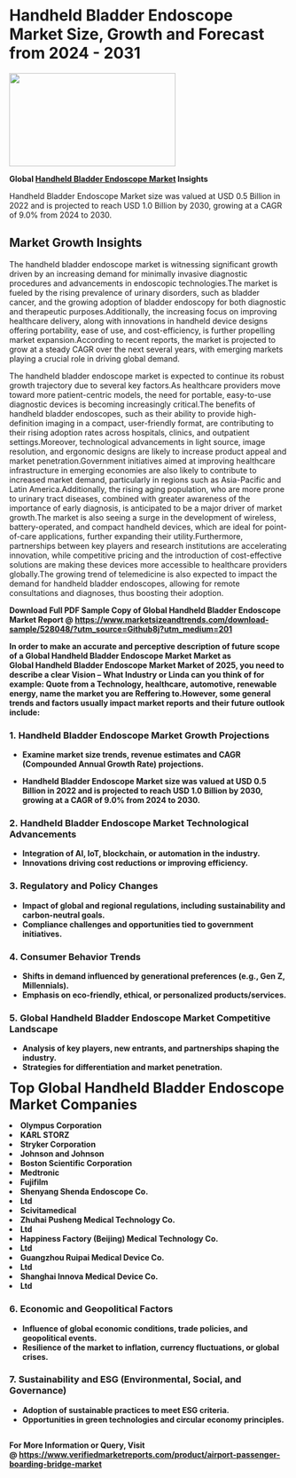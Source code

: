 <H1>Handheld Bladder Endoscope Market Size, Growth and Forecast from 2024 - 2031</H1><img class="aligncenter size-medium wp-image-584254" src="https://thirdeyenews.in/wp-content/uploads/2024/09/Global-Market-Research-300x168.jpeg" alt="" width="300" height="168" /><p><strong>Global&nbsp;<a href="https://www.marketsizeandtrends.com/download-sample/528048/?utm_source=Github8j?utm_medium=201">Handheld Bladder Endoscope Market</a> Insights</strong></p><p>Handheld Bladder Endoscope Market size was valued at USD 0.5 Billion in 2022 and is projected to reach USD 1.0 Billion by 2030, growing at a CAGR of 9.0% from 2024 to 2030.</p><p><h2>Market Growth Insights</h2> <p>The handheld bladder endoscope market is witnessing significant growth driven by an increasing demand for minimally invasive diagnostic procedures and advancements in endoscopic technologies.The market is fueled by the rising prevalence of urinary disorders, such as bladder cancer, and the growing adoption of bladder endoscopy for both diagnostic and therapeutic purposes.Additionally, the increasing focus on improving healthcare delivery, along with innovations in handheld device designs offering portability, ease of use, and cost-efficiency, is further propelling market expansion.According to recent reports, the market is projected to grow at a steady CAGR over the next several years, with emerging markets playing a crucial role in driving global demand.</p> <p>The handheld bladder endoscope market is expected to continue its robust growth trajectory due to several key factors.As healthcare providers move toward more patient-centric models, the need for portable, easy-to-use diagnostic devices is becoming increasingly critical.The benefits of handheld bladder endoscopes, such as their ability to provide high-definition imaging in a compact, user-friendly format, are contributing to their rising adoption rates across hospitals, clinics, and outpatient settings.Moreover, technological advancements in light source, image resolution, and ergonomic designs are likely to increase product appeal and market penetration.Government initiatives aimed at improving healthcare infrastructure in emerging economies are also likely to contribute to increased market demand, particularly in regions such as Asia-Pacific and Latin America.Additionally, the rising aging population, who are more prone to urinary tract diseases, combined with greater awareness of the importance of early diagnosis, is anticipated to be a major driver of market growth.The market is also seeing a surge in the development of wireless, battery-operated, and compact handheld devices, which are ideal for point-of-care applications, further expanding their utility.Furthermore, partnerships between key players and research institutions are accelerating innovation, while competitive pricing and the introduction of cost-effective solutions are making these devices more accessible to healthcare providers globally.The growing trend of telemedicine is also expected to impact the demand for handheld bladder endoscopes, allowing for remote consultations and diagnoses, thus boosting their adoption.<strong></p><p><span class=""><strong>Download Full PDF Sample Copy of Global Handheld Bladder Endoscope Market Report</strong> @ <a href="https://www.marketsizeandtrends.com/download-sample/528048/?utm_source=Github8j?utm_medium=201" target="_blank">https://www.marketsizeandtrends.com/download-sample/528048/?utm_source=Github8j?utm_medium=201</a></span></p><p>In order to make an accurate and perceptive description of future scope of a Global&nbsp;Handheld Bladder Endoscope Market Market as Global&nbsp;Handheld Bladder Endoscope Market Market of 2025, you need to describe a clear Vision &ndash; What Industry or Linda can you think of for example: Quote from a Technology, healthcare, automotive, renewable energy, name the market you are Reffering to.However, some general trends and factors usually impact market reports and their future outlook include:</p><h3>1.&nbsp;<strong>Handheld Bladder Endoscope Market Growth Projections</strong></h3><ul><li>Examine market size trends, revenue estimates and CAGR (Compounded Annual Growth Rate) projections.</li><li><p>Handheld Bladder Endoscope Market size was valued at USD 0.5 Billion in 2022 and is projected to reach USD 1.0 Billion by 2030, growing at a CAGR of 9.0% from 2024 to 2030.</p></li></ul><h3>2.&nbsp;<strong>Handheld Bladder Endoscope Market Technological Advancements</strong></h3><ul><li>Integration of AI, IoT, blockchain, or automation in the industry.</li><li>Innovations driving cost reductions or improving efficiency.</li></ul><h3>3.&nbsp;<strong>Regulatory and Policy Changes</strong></h3><ul><li>Impact of global and regional regulations, including sustainability and carbon-neutral goals.</li><li>Compliance challenges and opportunities tied to government initiatives.</li></ul><h3>4.&nbsp;<strong>Consumer Behavior Trends</strong></h3><ul><li>Shifts in demand influenced by generational preferences (e.g., Gen Z, Millennials).</li><li>Emphasis on eco-friendly, ethical, or personalized products/services.</li></ul><h3>5.&nbsp;<strong>Global Handheld Bladder Endoscope Market Competitive Landscape</strong></h3><ul><li>Analysis of key players, new entrants, and partnerships shaping the industry.</li><li>Strategies for differentiation and market penetration.</li></ul><p data-pm-slice="1 1 []"><span style="color: inherit; font-family: inherit; font-size: 25px;">Top Global Handheld Bladder Endoscope Market Companies</span></p><div class="" data-test-id=""><p><li>Olympus Corporation</li><li> KARL STORZ</li><li> Stryker Corporation</li><li> Johnson and Johnson</li><li> Boston Scientific Corporation</li><li> Medtronic</li><li> Fujifilm</li><li> Shenyang Shenda Endoscope Co.</li><li> Ltd</li><li> Scivitamedical</li><li> Zhuhai Pusheng Medical Technology Co.</li><li> Ltd</li><li> Happiness Factory (Beijing) Medical Technology Co.</li><li> Ltd</li><li> Guangzhou Ruipai Medical Device Co.</li><li> Ltd</li><li> Shanghai Innova Medical Device Co.</li><li> Ltd</li></p></div><h3>6.&nbsp;<strong>Economic and Geopolitical Factors</strong></h3><ul><li>Influence of global economic conditions, trade policies, and geopolitical events.</li><li>Resilience of the market to inflation, currency fluctuations, or global crises.</li></ul><h3>7.&nbsp;<strong>Sustainability and ESG (Environmental, Social, and Governance)</strong></h3><ul><li>Adoption of sustainable practices to meet ESG criteria.</li><li>Opportunities in green technologies and circular economy principles.</li></ul><h2><strong style="font-size: 14px;">For More Information or Query, Visit @&nbsp;</strong><a style="background-color: #ffffff; font-size: 14px;" href="https://www.marketsizeandtrends.com/report/handheld-bladder-endoscope-market/" target="_blank">https://www.verifiedmarketreports.com/product/airport-passenger-boarding-bridge-market</a></h2>